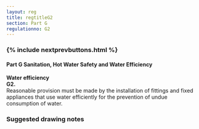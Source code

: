 ```yaml
---
layout: reg
title: regtitleG2
section: Part G
regulationno: G2
---
```


<div class="panel panel-primary">
  <div class="panel-heading">
    <h3 class="panel-title">
      {% include nextprevbuttons.html %}
        <h4>Part G Sanitation, Hot Water Safety and Water Efficiency</h4>
    </h3>
  </div>
  <div class="panel-body">
    <p>
        <strong>Water efficiency</strong><br>
        <strong>G2.</strong><br>
            Reasonable provision must be made by the installation of fittings and fixed appliances that use water efficiently for the prevention of undue consumption of water.
    </p>
  </div>
</div>



### Suggested drawing notes